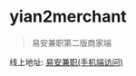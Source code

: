 # yian2merchant

> 易安兼职第二版商家端

线上地址: [易安兼职(手机端访问)](http://www.equator8848.xyz:8080/yian2/m/index.html#/login)
